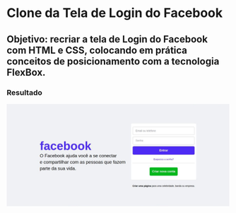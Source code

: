 # Clone da Tela de Login do Facebook

## Objetivo: recriar a tela de Login do Facebook com HTML e CSS, colocando em prática conceitos de posicionamento com a tecnologia FlexBox.

### Resultado

<p align="center">
  <img src="./img/imagem.jpg">
</p>
